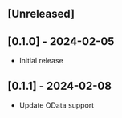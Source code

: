 ## [Unreleased]

## [0.1.0] - 2024-02-05
- Initial release

## [0.1.1] - 2024-02-08
- Update OData support
